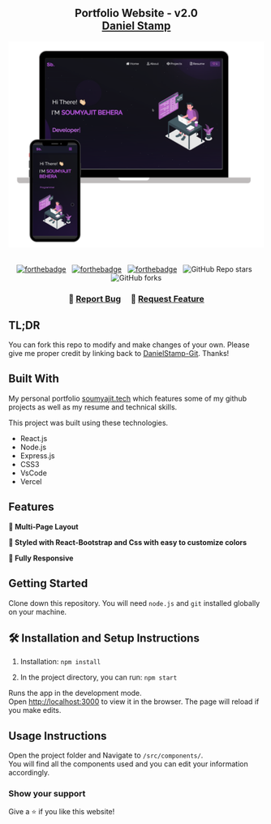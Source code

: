 <h2 align="center">
  Portfolio Website - v2.0<br/>
  <a href="https://soumyajit.vercel.app/" target="_blank">Daniel Stamp</a>
</h2>
<div align="center">
  <img alt="Demo" src="./Images/readme-img1.png" />
</div>

<br/>

<center>

[![forthebadge](https://forthebadge.com/images/badges/built-with-love.svg)](https://forthebadge.com) &nbsp;
[![forthebadge](https://forthebadge.com/images/badges/made-with-javascript.svg)](https://forthebadge.com) &nbsp;
[![forthebadge](https://forthebadge.com/images/badges/open-source.svg)](https://forthebadge.com) &nbsp;
![GitHub Repo stars](https://img.shields.io/github/stars/DanielStamp-Git/Portfolio?color=red&logo=github&style=for-the-badge) &nbsp;
![GitHub forks](https://img.shields.io/github/forks/DanielStamp-Git/Portfolio?color=red&logo=github&style=for-the-badge)

</center>

<h3 align="center">
    🔹
    <a href="https://github.com/DanielStamp-Git/Portfolio/issues">Report Bug</a> &nbsp; &nbsp;
    🔹
    <a href="https://github.com/DanielStamp-Git/Portfolio/issues">Request Feature</a>
</h3>

## TL;DR

You can fork this repo to modify and make changes of your own. Please give me proper credit by linking back to [DanielStamp-Git](https://github.com/DanielStamp-Git/Portfolio). Thanks!

## Built With

My personal portfolio <a href="https://soumyajit.vercel.app/" target="_blank">soumyajit.tech</a> which features some of my github projects as well as my resume and technical skills.<br/>

This project was built using these technologies.

- React.js
- Node.js
- Express.js
- CSS3
- VsCode
- Vercel

## Features

**📖 Multi-Page Layout**

**🎨 Styled with React-Bootstrap and Css with easy to customize colors**

**📱 Fully Responsive**

## Getting Started

Clone down this repository. You will need `node.js` and `git` installed globally on your machine.

## 🛠 Installation and Setup Instructions

1. Installation: `npm install`

2. In the project directory, you can run: `npm start`

Runs the app in the development mode.\
Open [http://localhost:3000](http://localhost:3000) to view it in the browser.
The page will reload if you make edits.

## Usage Instructions

Open the project folder and Navigate to `/src/components/`. <br/>
You will find all the components used and you can edit your information accordingly.

### Show your support

Give a ⭐ if you like this website!
